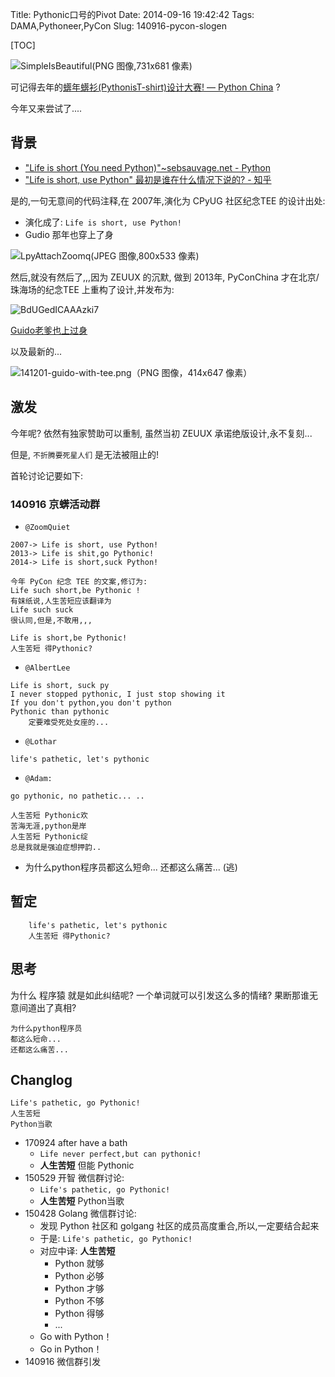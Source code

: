 Title: Pythonic口号的Pivot
Date: 2014-09-16 19:42:42 
Tags: DAMA,Pythoneer,PyCon
Slug: 140916-pycon-slogen

[TOC]

![SimpleIsBeautiful(PNG 图像,731x681 像素)](http://wiki.woodpecker.org.cn/moin/SimpleIsBeautiful?action=AttachFile&do=get&target=130416-zq-simple-is-beautiful.png)

可记得去年的[蠎年蠎衫(PythonisT-shirt)设计大赛! — Python China](http://python-china.org/topic/544#reply5)
?

今年又来尝试了....

## 背景
- ["Life is short
(You need Python)"~sebsauvage.net - Python](http://sebsauvage.net/python/)
- ["Life is short, use Python" 最初是谁在什么情况下说的? - 知乎](http://www.zhihu.com/question/20830223)

是的,一句无意间的代码注释,在 2007年,演化为 CPyUG 社区纪念TEE 的设计出处:

- 演化成了: `Life is short, use Python!` 
- Gudio 那年也穿上了身

![LpyAttachZoomq(JPEG 图像,800x533 像素)](http://wiki.woodpecker.org.cn/moin/ObpLovelyPython/LpyAttachZoomq?action=AttachFile&do=get&target=beginning-1-zeuux-fashion-guido.jpg)

然后,就没有然后了,,,因为 ZEUUX 的沉默,
做到 2013年, PyConChina 才在北京/珠海场的纪念TEE 上重构了设计,并发布为:

![BdUGedICAAAzki7](http://zoomq.qiniudn.com/CPyUG/PyCon2013China/140106-@gvanrossum-BdUGedICAAAzki7.jpg-large.jpg)

[Guido老爹也上过身](https://twitter.com/gvanrossum/status/420249260961968128)

以及最新的...

![141201-guido-with-tee.png（PNG 图像，414x647 像素）](http://zoomq.qiniudn.com/CPyUG/PyCon2014China/141201-guido-with-tee.png?imageView2/2/w/420)

## 激发
今年呢? 依然有独家赞助可以重制,
虽然当初 ZEUUX 承诺绝版设计,永不复刻...

但是, `不折腾要死星人们` 是无法被阻止的!

首轮讨论记要如下:

### 140916 京蠎活动群

- `@ZoomQuiet`

```
2007-> Life is short, use Python!
2013-> Life is shit,go Pythonic!
2014-> Life is short,suck Python!

今年 PyCon 纪念 TEE 的文案,修订为:
Life such short,be Pythonic !
有妺纸说,人生苦短应该翻译为
Life such suck
很认同,但是,不敢用,,,

Life is short,be Pythonic!
人生苦短 得Pythonic?
```


- `@AlbertLee`

```
Life is short, suck py
I never stopped pythonic, I just stop showing it
If you don't python,you don't python
Pythonic than pythonic 
    定要难受死处女座的...
```

- `@Lothar`

```
life's pathetic, let's pythonic
```

- `@Adam:`

```
go pythonic, no pathetic... ..

人生苦短 Pythonic欢
苦海无涯,python是岸
人生苦短 Pythonic绽
总是我就是强迫症想押韵..
```

- 为什么python程序员都这么短命... 还都这么痛苦... (逃)


## 暂定
    
```
    life's pathetic, let's pythonic
    人生苦短 得Pythonic?
```



## 思考
为什么 程序猿 就是如此纠结呢? 一个单词就可以引发这么多的情绪?
果断那谁无意间道出了真相?

    为什么python程序员
    都这么短命... 
    还都这么痛苦...



## Changlog

    Life's pathetic, go Pythonic!
    人生苦短
    Python当歌

- 170924 after have a bath
    + `Life never perfect,but can pythonic!`
    + **人生苦短** 但能 Pythonic
- 150529 开智 微信群讨论:
    + `Life's pathetic, go Pythonic!`
    + **人生苦短** Python当歌
- 150428 Golang 微信群讨论:
    + 发现 Python 社区和 golgang 社区的成员高度重合,所以,一定要结合起来
    + 于是: `Life's pathetic, go Pythonic!`
    + 对应中译: **人生苦短**
        * Python 就够
        * Python 必够
        * Python 才够
        * Python 不够
        * Python 得够
        * ...
    + Go with Python！
    + Go in Python！
- 140916 微信群引发
 

